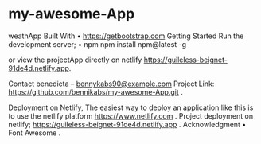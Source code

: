 # my-awesome-App
weathApp
Built With
•	https://getbootstrap.com 
Getting Started
Run the development server;
•	npm
npm install npm@latest -g

or view the projectApp directly on netlify
 https://guileless-beignet-91de4d.netlify.app.

Contact
benedicta – bennykabs90@example.com
Project Link: https://github.com/bennikabs/my-awesome-App.git .

Deployment on Netlify,
The easiest way to deploy an application like this is to use the netlify platform https://www.netlify.com .
Project deployment on netlify;
https://guileless-beignet-91de4d.netlify.app .
Acknowledgment
•	Font Awesome .
